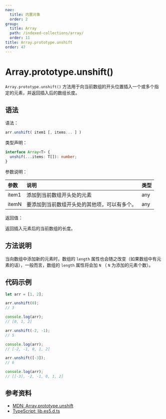 ```yaml
---
nav:
  title: 内置对象
  order: 2
group:
  title: Array
  path: /indexed-collections/array/
  order: 11
title: Array.prototype.unshift
order: 47
---
```


# Array.prototype.unshift()

`Array.prototype.unshift()` 方法用于向当前数组的开头位置插入一个或多个指定的元素，并返回插入后的数组长度。

## 语法

语法：

```js
arr.unshift( item1 [, items... ] )
```

类型声明：

```ts
interface Array<T> {
  unshif(...items: T[]): number;
}
```

参数说明：

| 参数  | 说明                                         | 类型 |
| :---- | :------------------------------------------- | :--- |
| item1 | 添加到当前数组开头处的元素                   | any  |
| itemN | 要添加到当前数组开头处的其他项，可以有多个。 | any  |

返回值：

返回插入元素后的当前数组的长度。

## 方法说明

当向数组中添加新的元素时，数组的 `length` 属性也会随之改变（如果数组中有元素的话），一般而言，数组的 `length` 属性将会加 `N` （ `N` 为添加的元素个数）。

## 代码示例

```js
let arr = [1, 2];

arr.unshift(0);
// 3

console.log(arr);
// [0, 1, 2]

arr.unshift(-2, -1);
// 5

console.log(arr);
// [-2, -1, 0, 1, 2]

arr.unshift([-3]);
// 6

console.log(arr);
// [[-3], -2, -1, 0, 1, 2]
```

## 参考资料

- [MDN: Array.prototype.unshift](https://developer.mozilla.org/zh-CN/docs/Web/JavaScript/Reference/Global_Objects/Array/unshift)
- [TypeScript: lib.es5.d.ts](https://github.com/microsoft/TypeScript/blob/main/lib/lib.es5.d.ts)
